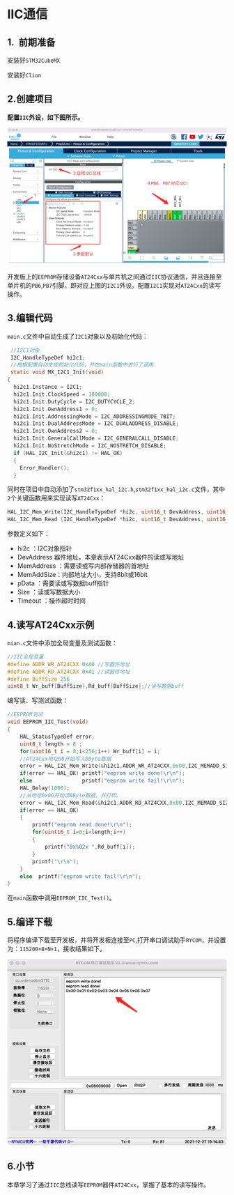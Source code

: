 # IIC通信

## 1.  前期准备

安装好`STM32CubeMX`

安装好`Clion`

## 2.创建项目

**配置`IIC`外设，如下图所示。**

![](PIC/SetIIC.jpg)

开发板上的`EEPROM`存储设备`AT24Cxx`与单片机之间通过`IIC`协议通信，并且连接至单片机的`PB6`,`PB7`引脚，即对应上图的`I2C1`外设。配置`I2C1`实现对`AT24Cxx`的读写操作。

## 3.编辑代码

`main.c`文件中自动生成了`I2C1`对象以及初始化代码：

```c
 //I2C1对象
 I2C_HandleTypeDef hi2c1;
 //根据配置自动生成初始化代码，并在main函数中进行了调用
 static void MX_I2C1_Init(void)
{
  hi2c1.Instance = I2C1;
  hi2c1.Init.ClockSpeed = 100000;
  hi2c1.Init.DutyCycle = I2C_DUTYCYCLE_2;
  hi2c1.Init.OwnAddress1 = 0;
  hi2c1.Init.AddressingMode = I2C_ADDRESSINGMODE_7BIT;
  hi2c1.Init.DualAddressMode = I2C_DUALADDRESS_DISABLE;
  hi2c1.Init.OwnAddress2 = 0;
  hi2c1.Init.GeneralCallMode = I2C_GENERALCALL_DISABLE;
  hi2c1.Init.NoStretchMode = I2C_NOSTRETCH_DISABLE;
  if (HAL_I2C_Init(&hi2c1) != HAL_OK)
  {
    Error_Handler();
  }
```

同时在项目中自动添加了`stm32f1xx_hal_i2c.h`,`stm32f1xx_hal_i2c.c`文件，其中`2`个关键函数用来实现读写`AT24Cxx`：

```c
HAL_I2C_Mem_Write(I2C_HandleTypeDef *hi2c, uint16_t DevAddress, uint16_t MemAddress, uint16_t MemAddSize, uint8_t *pData, uint16_t Size, uint32_t Timeout);
HAL_I2C_Mem_Read (I2C_HandleTypeDef *hi2c, uint16_t DevAddress, uint16_t MemAddress, uint16_t MemAddSize, uint8_t *pData, uint16_t Size, uint32_t Timeout);
```

参数定义如下：

* hi2c ：I2C对象指针 
* DevAddress 器件地址，本章表示AT24Cxx器件的读或写地址
* MemAddress ：需要读或写内部存储器的首地址  
* MemAddSize：内部地址大小，支持8bit或16bit 
* pData ：需要读或写数据buff指针
* Size ：读或写数据大小 
* Timeout ：操作超时时间

## 4.读写AT24Cxx示例

`mian.c`文件中添加全局变量及测试函数：

```c
//IIC全局变量
#define ADDR_WR_AT24CXX 0xA0 //写器件地址
#define ADDR_RD_AT24CXX 0xA1 //读器件地址
#define BuffSize 256
uint8_t Wr_buff[BuffSize],Rd_buff[BuffSize];//读写数据buff
```

编写读、写测试函数：

```c
//EEPROM测试
void EEPROM_IIC_Test(void)
{
    HAL_StatusTypeDef error;
    uint8_t length = 8 ;
    for(uint16_t i = 0;i<256;i++) Wr_buff[i] = i;
    //AT24Cxx地址00开始写入8Byte数据
    error = HAL_I2C_Mem_Write(&hi2c1,ADDR_WR_AT24CXX,0x00,I2C_MEMADD_SIZE_16BIT,Wr_buff,length,1000);
    if(error == HAL_OK) printf("eeprom write done!\r\n");
    else                printf("eeprom write fail!\r\n");
    HAL_Delay(1000);
    //从地址0x00开始读8Byte数据，并打印。
    error = HAL_I2C_Mem_Read(&hi2c1,ADDR_RD_AT24CXX,0x00,I2C_MEMADD_SIZE_16BIT,Rd_buff,length,1000);
    if(error == HAL_OK)
    {
        printf("eeprom read done!\r\n");
        for(uint16_t i=0;i<length;i++)
        {
            printf("0x%02x ",Rd_buff[i]);
        }
        printf("\r\n");
    }
    else  printf("eeprom write fail!\r\n");
}
```

在`main`函数中调用`EEPROM_IIC_Test()`。

## 5.编译下载

将程序编译下载至开发板，并将开发板连接至`PC`,打开串口调试助手`RYCOM`，并设置为：`115200+8+N+1`，接收结果如下。

![](PIC/WrRd.jpg)

## 6.小节

本章学习了通过`IIC`总线读写`EEPROM`器件`AT24Cxx`，掌握了基本的读写操作。
